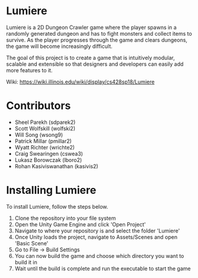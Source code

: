 # Lumiere

Lumiere is a 2D Dungeon Crawler game where the player spawns in a randomly generated dungeon and has to fight monsters and collect items to survive. As the player progresses through the game and clears dungeons, the game will become increasingly difficult. 

The goal of this project is to create a game that is intuitively modular, scalable and extensible so that designers and developers can easily add more features to it.

Wiki: https://wiki.illinois.edu/wiki/display/cs428sp18/Lumiere

# Contributors
- Sheel Parekh (sdparek2)
- Scott Wolfskill (wolfski2)
- Will Song (wsong9)
- Patrick Millar (pmillar2)
- Wyatt Richter (wrichte2)
- Craig Swearingen (cswea3)
- Lukasz Borowczak (lboro2)
- Rohan Kasiviswanathan (kasivis2)

# Installing Lumiere

To install Lumiere, follow the steps below.

1. Clone the repository into your file system
2. Open the Unity Game Engine and click 'Open Project'
3. Navigate to where your repository is and select the folder 'Lumiere'
4. Once Unity loads the project, navigate to Assets/Scenes and open 'Basic Scene'
5. Go to File -> Build Settings
6. You can now build the game and choose which directory you want to build it in
7. Wait until the build is complete and run the executable to start the game

